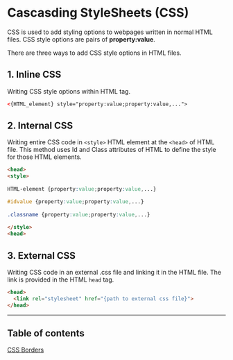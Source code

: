 # Cascasding StyleSheets (CSS)

CSS is used to add styling options to webpages written in normal HTML files.
CSS style options are pairs of **property:value**.

There are three ways to add CSS style options in HTML files.

## 1. Inline CSS 

Writing CSS style options within HTML tag.

```html
<{HTML_element} style="property:value;property:value,...">
```

## 2. Internal CSS

Writing entire CSS code in `<style>` HTML element at the `<head>` of HTML file.
This method uses Id and Class attributes of HTML to define the style for those HTML elements.

```html
<head>
<style>
  
HTML-element {property:value;property:value,...}

#idvalue {property:value;property:value,...}
  
.classname {property:value;property:value,...}  
  
</style>
<head>
```

## 3. External CSS

Writing CSS code in an external .css file and linking it in the HTML file.
The link is provided in the HTML `head` tag.

```html
<head>
  <link rel="stylesheet" href="{path to external css file}">
</head>
```

<hr>

## Table of contents

[CSS Borders](border/)

